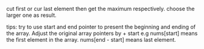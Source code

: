 cut first or cur last element then get the maximum respectively. choose the larger one as result.

tips: try to use start and end pointer to present the beginning and ending of the array.  Adjust the original array pointers by + start e.g nums[start] means the first element in the array. nums[end - start] means last element.